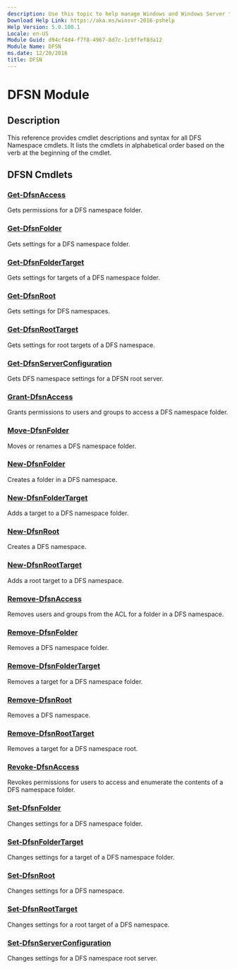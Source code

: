 ```yaml
---
description: Use this topic to help manage Windows and Windows Server technologies with Windows PowerShell.
Download Help Link: https://aka.ms/winsvr-2016-pshelp
Help Version: 5.0.100.1
Locale: en-US
Module Guid: d94cf4d4-f7f8-4967-8d7c-1c9ffef8da12
Module Name: DFSN
ms.date: 12/20/2016
title: DFSN
---
```


# DFSN Module
## Description
This reference provides cmdlet descriptions and syntax for all DFS Namespace cmdlets.
It lists the cmdlets in alphabetical order based on the verb at the beginning of the cmdlet.

## DFSN Cmdlets
### [Get-DfsnAccess](./Get-DfsnAccess.md)
Gets permissions for a DFS namespace folder.

### [Get-DfsnFolder](./Get-DfsnFolder.md)
Gets settings for a DFS namespace folder.

### [Get-DfsnFolderTarget](./Get-DfsnFolderTarget.md)
Gets settings for targets of a DFS namespace folder.

### [Get-DfsnRoot](./Get-DfsnRoot.md)
Gets settings for DFS namespaces.

### [Get-DfsnRootTarget](./Get-DfsnRootTarget.md)
Gets settings for root targets of a DFS namespace.

### [Get-DfsnServerConfiguration](./Get-DfsnServerConfiguration.md)
Gets DFS namespace settings for a DFSN root server.

### [Grant-DfsnAccess](./Grant-DfsnAccess.md)
Grants permissions to users and groups to access a DFS namespace folder.

### [Move-DfsnFolder](./Move-DfsnFolder.md)
Moves or renames a DFS namespace folder.

### [New-DfsnFolder](./New-DfsnFolder.md)
Creates a folder in a DFS namespace.

### [New-DfsnFolderTarget](./New-DfsnFolderTarget.md)
Adds a target to a DFS namespace folder.

### [New-DfsnRoot](./New-DfsnRoot.md)
Creates a DFS namespace.

### [New-DfsnRootTarget](./New-DfsnRootTarget.md)
Adds a root target to a DFS namespace.

### [Remove-DfsnAccess](./Remove-DfsnAccess.md)
Removes users and groups from the ACL for a folder in a DFS namespace.

### [Remove-DfsnFolder](./Remove-DfsnFolder.md)
Removes a DFS namespace folder.

### [Remove-DfsnFolderTarget](./Remove-DfsnFolderTarget.md)
Removes a target for a DFS namespace folder.

### [Remove-DfsnRoot](./Remove-DfsnRoot.md)
Removes a DFS namespace.

### [Remove-DfsnRootTarget](./Remove-DfsnRootTarget.md)
Removes a target for a DFS namespace root.

### [Revoke-DfsnAccess](./Revoke-DfsnAccess.md)
Revokes permissions for users to access and enumerate the contents of a DFS namespace folder.

### [Set-DfsnFolder](./Set-DfsnFolder.md)
Changes settings for a DFS namespace folder.

### [Set-DfsnFolderTarget](./Set-DfsnFolderTarget.md)
Changes settings for a target of a DFS namespace folder.

### [Set-DfsnRoot](./Set-DfsnRoot.md)
Changes settings for a DFS namespace.

### [Set-DfsnRootTarget](./Set-DfsnRootTarget.md)
Changes settings for a root target of a DFS namespace.

### [Set-DfsnServerConfiguration](./Set-DfsnServerConfiguration.md)
Changes settings for a DFS namespace root server.


